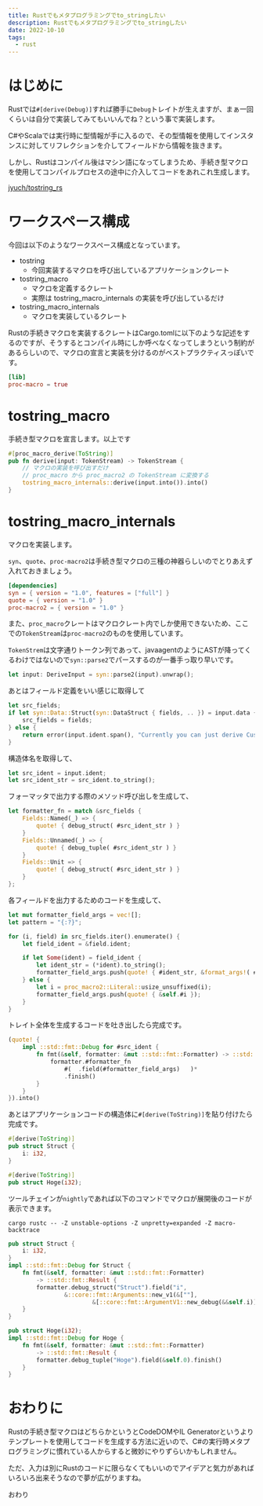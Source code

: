 ```yaml
---
title: Rustでもメタプログラミングでto_stringしたい
description: Rustでもメタプログラミングでto_stringしたい
date: 2022-10-10
tags: 
  - rust
---
```


# はじめに

Rustでは`#[derive(Debug)]`すれば勝手に`Debug`トレイトが生えますが、まぁ一回くらいは自分で実装してみてもいいんでね？という事で実装します。

C#やScalaでは実行時に型情報が手に入るので、その型情報を使用してインスタンスに対してリフレクションを介してフィールドから情報を抜きます。

しかし、Rustはコンパイル後はマシン語になってしまうため、手続き型マクロを使用してコンパイルプロセスの途中に介入してコードをあれこれ生成します。

[jyuch/tostring_rs](https://github.com/jyuch/tostring_rs)

# ワークスペース構成

今回は以下のようなワークスペース構成となっています。

- tostring
  - 今回実装するマクロを呼び出しているアプリケーションクレート
- tostring_macro
  - マクロを定義するクレート
  - 実際は tostring_macro_internals の実装を呼び出しているだけ
- tostring_macro_internals
  - マクロを実装しているクレート

Rustの手続きマクロを実装するクレートはCargo.tomlに以下のような記述をするのですが、そうするとコンパイル時にしか呼べなくなってしまうという制約があるらしいので、マクロの宣言と実装を分けるのがベストプラクティスっぽいです。

```toml
[lib]
proc-macro = true
```

# tostring_macro

手続き型マクロを宣言します。以上です

```rust
#[proc_macro_derive(ToString)]
pub fn derive(input: TokenStream) -> TokenStream {
    // マクロの実装を呼び出すだけ
    // proc_macro から proc_macro2 の TokenStream に変換する
    tostring_macro_internals::derive(input.into()).into()
}
```

# tostring_macro_internals

マクロを実装します。

`syn`、`quote`、`proc-macro2`は手続き型マクロの三種の神器らしいのでとりあえず入れておきましょう。

```toml
[dependencies]
syn = { version = "1.0", features = ["full"] }
quote = { version = "1.0" }
proc-macro2 = { version = "1.0" }
```

また、`proc_macro`クレートはマクロクレート内でしか使用できないため、ここでの`TokenStream`は`proc-macro2`のものを使用しています。

`TokenStrem`は文字通りトークン列であって、javaagentのようにASTが降ってくるわけではないので`syn::parse2`でパースするのが一番手っ取り早いです。

```rust
let input: DeriveInput = syn::parse2(input).unwrap();
```

あとはフィールド定義をいい感じに取得して

```rust
let src_fields;
if let syn::Data::Struct(syn::DataStruct { fields, .. }) = input.data {
    src_fields = fields;
} else {
    return error(input.ident.span(), "Currently you can just derive CustomDebug on structs").into();
}
```

構造体名を取得して、

```rust
let src_ident = input.ident;
let src_ident_str = src_ident.to_string();
```

フォーマッタで出力する際のメソッド呼び出しを生成して、

```rust
let formatter_fn = match &src_fields {
    Fields::Named(_) => {
        quote! { debug_struct( #src_ident_str ) }
    }
    Fields::Unnamed(_) => {
        quote! { debug_tuple( #src_ident_str ) }
    }
    Fields::Unit => {
        quote! { debug_struct( #src_ident_str ) }
    }
};
```

各フィールドを出力するためのコードを生成して、

```rust
let mut formatter_field_args = vec![];
let pattern = "{:?}";

for (i, field) in src_fields.iter().enumerate() {
    let field_ident = &field.ident;

    if let Some(ident) = field_ident {
        let ident_str = (*ident).to_string();
        formatter_field_args.push(quote! { #ident_str, &format_args!( #pattern , &self.#ident ) });
    } else {
        let i = proc_macro2::Literal::usize_unsuffixed(i);
        formatter_field_args.push(quote! { &self.#i });
    }
}
```

トレイト全体を生成するコードを吐き出したら完成です。

```rust
(quote! {
    impl ::std::fmt::Debug for #src_ident {
        fn fmt(&self, formatter: &mut ::std::fmt::Formatter) -> ::std::fmt::Result {
            formatter.#formatter_fn
                #(  .field(#formatter_field_args)   )*
                .finish()
        }
    }
}).into()
```

あとはアプリケーションコードの構造体に`#[derive(ToString)]`を貼り付けたら完成です。

```rust
#[derive(ToString)]
pub struct Struct {
    i: i32,
}

#[derive(ToString)]
pub struct Hoge(i32);
```

ツールチェインが`nightly`であれば以下のコマンドでマクロが展開後のコードが表示できます。

```
cargo rustc -- -Z unstable-options -Z unpretty=expanded -Z macro-backtrace
```

```rust
pub struct Struct {
    i: i32,
}
impl ::std::fmt::Debug for Struct {
    fn fmt(&self, formatter: &mut ::std::fmt::Formatter)
        -> ::std::fmt::Result {
        formatter.debug_struct("Struct").field("i",
                &::core::fmt::Arguments::new_v1(&[""],
                        &[::core::fmt::ArgumentV1::new_debug(&&self.i)])).finish()
    }
}

pub struct Hoge(i32);
impl ::std::fmt::Debug for Hoge {
    fn fmt(&self, formatter: &mut ::std::fmt::Formatter)
        -> ::std::fmt::Result {
        formatter.debug_tuple("Hoge").field(&self.0).finish()
    }
}
```

# おわりに

Rustの手続き型マクロはどちらかというとCodeDOMやIL
Generatorというよりテンプレートを使用してコードを生成する方法に近いので、C#の実行時メタプログラミングに慣れている人からすると微妙にやりずらいかもしれません。

ただ、入力は別にRustのコードに限らなくてもいいのでアイデアと気力があればいろいろ出来そうなので夢が広がりますね。

おわり
